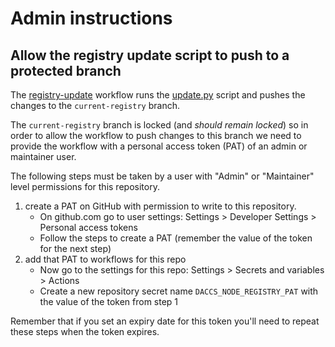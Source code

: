 # Admin instructions

## Allow the registry update script to push to a protected branch

The [registry-update](../.github/workflows/registry-update.yml) workflow runs the 
[update.py](../marble_node_registry/update.py) script and pushes the changes to the `current-registry` branch. 

The `current-registry` branch is locked (and *should remain locked*) so in order to allow the workflow to push 
changes to this branch we need to provide the workflow with a personal access token (PAT) of an admin or maintainer
user. 

The following steps must be taken by a user with "Admin" or "Maintainer" level permissions for this repository.

1. create a PAT on GitHub with permission to write to this repository.
    - On github.com go to user settings: Settings > Developer Settings > Personal access tokens
    - Follow the steps to create a PAT (remember the value of the token for the next step)
2. add that PAT to workflows for this repo
    - Now go to the settings for this repo: Settings > Secrets and variables > Actions
    - Create a new repository secret name `DACCS_NODE_REGISTRY_PAT` with the value of the token from step 1

Remember that if you set an expiry date for this token you'll need to repeat these steps when the token expires.
